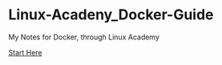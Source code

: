 # Linux-Acadeny_Docker-Guide
My Notes for Docker, through Linux Academy

[Start Here](Docker_Basics.md)
